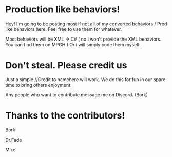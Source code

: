 

# Production like behaviors!

Hey!
I'm going to be posting most if not all of my converted behaviors / Prod like behaviors here. Feel free to use them for 
whatever. 

Most behaviors will be XML -> C# ( no i won't provide the XML behaviors. You can find them on MPGH )
Or i will simply code them myself.




# Don't steal. Please credit us

Just a simple //Credit to namehere will work. We do this for fun in our spare time to bring others enjoyment. 

Any people who want to contribute message me on Discord. (Bork)

 
# Thanks to the contributors!

Bork 

Dr.Fade

Mike

